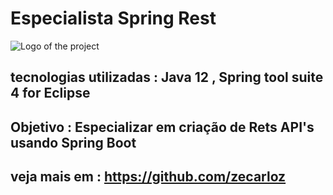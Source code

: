 # Especialista Spring Rest
![Logo of the project](https://encrypted-tbn0.gstatic.com/images?q=tbn:ANd9GcSj_sxUjxvS1BXPRxlPyBPBCOMKPrptNTy7kA&usqp=CAU)
## tecnologias utilizadas : Java 12 , Spring tool suite 4 for Eclipse
## Objetivo : Especializar em criação de Rets API's usando Spring Boot
## veja mais em : https://github.com/zecarloz
